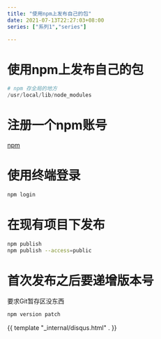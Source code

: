 ```yaml
---
title: "使用npm上发布自己的包"
date: 2021-07-13T22:27:03+08:00
series: ["系列1","series"]

---
```


# 使用npm上发布自己的包

```powershell
# npm 存全局的地方
/usr/local/lib/node_modules
```

# 注册一个npm账号

[npm](https://www.npmjs.com/)

# 使用终端登录

```bash
npm login
```

# 在现有项目下发布

```bash
npm publish
npm publish --access=public
```

# 首次发布之后要递增版本号

要求Git暂存区没东西

```bash
npm version patch
```

{{ template "_internal/disqus.html" . }}
